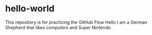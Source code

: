 # hello-world
This repository is for practicing the GitHub Flow
Hello I am a German Shepherd that likes computers and Super Nintendo

